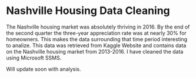 # Nashville Housing Data Cleaning
The Nashville housing market was absolutely thriving in 2016.  By the end of the second quarter the three-year appreciation rate was at nearly 30% for homeowners.
This makes the data surrounding that time period interesting to analize.  This data was retrieved from Kaggle Website and contains data on the Nashville housing market from 2013-2016. I have cleaned the data using Microsoft SSMS.

Will update soon with analysis.
